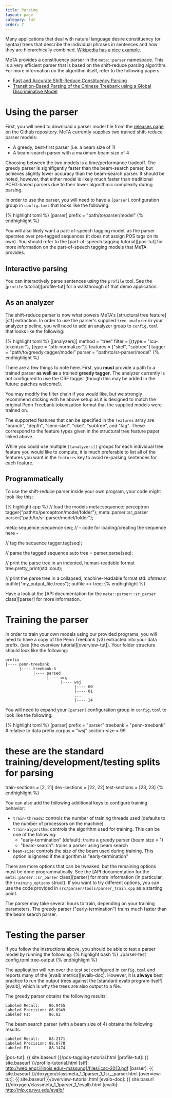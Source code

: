 ```yaml
---
title: Parsing
layout: page
category: tut
order: 7
---
```


Many applications that deal with natural language desire constituency (or
syntax) trees that describe the individual phrases in sentences and how
they are hierarchically combined. [Wikipedia has a nice example][wp-parse].

MeTA provides a constituency parser in the `meta::parser` namespace. This
is a very efficient parser that is based on the shift-reduce parsing
algorithm. For more information on the algorithm itself, refer to the
following papers:

- [Fast and Accurate Shift-Reduce Constituency Parsing][faasrcp]
- [Transition-Based Parsing of the Chinese Treebank using a Global
    Discriminative Model][trans-based]

# Using the parser
First, you will need to download a parser model file from the [releases
page][releases] on the Github repository. MeTA currently supplies two
trained shift-reduce parser models:

- A greedy, best-first parser (i.e. a beam size of 1)
- A beam-search parser with a maximum beam size of 4

Choosing between the two models is a time/performance tradeoff. The greedy
parser is signifigantly faster than the beam-search parser, but achieves
slightly lower accuracy than the beam-search parser. It should be noted,
however, that either model is likely much faster than traditional
PCFG-based parsers due to their lower algorithmic complexity during
parsing.

In order to use the parser, you will need to have a `[parser]`
configuration group in `config.toml` that looks like the following:

{% highlight toml %}
[parser]
prefix = "path/to/parser/model"
{% endhighlight %}

You will also likely want a part-of-speech tagging model, as the parser
operates over pre-tagged sequences (it does not assign POS tags on its
own). You should refer to the [part-of-speech tagging tutorial][pos-tut]
for more information on the part-of-speech tagging models that MeTA
provides.

## Interactive parsing
You can interactively parse sentences using the `profile` tool. See the
[`profile` tutorial][profile-tut] for a walkthrough of that demo
application.

## As an analyzer
The shift-reduce parser is now what powers MeTA's [structural tree
feature][stf] extraction. In order to use the parser's supplied
`tree_analyzer` in your analyzer pipeline, you will need to add an analyzer
group to `config.toml` that looks like the following:

{% highlight toml %}
[[analyzers]]
method = "tree"
filter = [{type = "icu-tokenizer"}, {type = "ptb-normalizer"}]
features = ["skel", "subtree"]
tagger = "path/to/greedy-tagger/model"
parser = "path/to/sr-parser/model"
{% endhighlight %}

There are a few things to note here. First, you **must** provide a path to
a trained parser **as well as** a trained **greedy tagger**. The analyzer
currently is not configured to use the CRF tagger (though this may be added
in the future: patches welcome!).

You may modify the filter chain if you would like, but we strongly
recommend sticking with he above setup as it is designed to match the
original Penn Treebank tokenization format that the supplied models were
trained on.

The supported features that can be specified in the `features` array are
"branch", "depth", "semi-skel", "skel", "subtree", and "tag". These
correspond to the feature types given in the structural tree feature paper
linked above.

While you could use multiple `[[analyzers]]` groups for each individual
tree feature you would like to compute, it is much preferable to list all
of the features you want in the `features` key to avoid re-parsing
sentences for each feature.

## Programmatically
To use the shift-reduce parser inside your own program, your code might
look like this:

{% highlight cpp %}
// load the models
meta::sequence::perceptron tagger{"path/to/perceptron/model/folder"};
meta::parser::sr_parser parser{"path/to/sr-parser/model/folder"};

meta::sequence::sequence seq;
// - code for loading/creating the sequence here -

// tag the sequence
tagger.tag(seq);

// parse the tagged sequence
auto tree = parser.parse(seq);

// print the parse tree in an indented, human-readable format
tree.pretty_print(std::cout);

// print the parse tree in a collapsed, machine-readable format
std::ofstream outfile{"my_output_file.trees"};
outfile << tree;
{% endhighlight %}

Have a look at the
[API documentation for the `meta::parser::sr_parser` class][parser] for
more information.

# Training the parser

In order to train your own models using our provided programs, you will
need to have a copy of the Penn Treebank (v3) extracted into your data
prefix. (see [the overview tutorial][overview-tut]). Your folder structure
should look like the following:

~~~
prefix
|---- penn-treebank
      |---- treebank-3
            |---- parsed
                  |---- mrg
                        |---- wsj
                              |---- 00
                              |---- 01
                              ...
                              |---- 24
~~~

You will need to expand your `[parser]` configuration group in
`config.toml` to look like the following:

{% highlight toml %}
[parser]
prefix = "parser"
treebank = "penn-treebank" # relative to data prefix
corpus = "wsj"
section-size = 99
# these are the standard training/development/testing splits for parsing
train-sections = [2, 21]
dev-sections = [22, 22]
test-sections = [23, 23]
{% endhighlight %}

You can also add the following additional keys to configure training
behavior:

- `train-threads`: controls the number of training threads used (defaults
   to the number of processors on the machine)
- `train-algorithm`: controls the algorithm used for training. This can be
   one of the following:
   * "early-termination" (default): trains a greedy parser (beam size = 1)
   * "beam-search": trains a parser using beam search
- `beam-size`: controls the size of the beam used during training. This
   option is ignored if the algorithm is "early-termination"

There are more options that can be tweaked, but the remaining options must
be done programmatically. See the [API documentation for the
`meta::parser::sr_parser` class][parser] for more information (in
particular, the `training_options` struct). If you want to try different
options, you can use the code provided in
`src/parser/tools/parser_train.cpp` as a starting point.

The parser may take several hours to train, depending on your training
parameters. The greedy parser ("early-termination") trains much faster than
the beam search parser.

# Testing the parser

If you follow the instructions above, you should be able to test a parser
model by running the following:
{% highlight bash %}
./parser-test config.toml tree-output
{% endhighlight %}

The application will run over the test set configured in `config.toml` and
reports many of the [evalb metrics][evalb-doc]. However, it is **always**
best practice to run the output trees against the [standard evalb program
itself][evalb], which is why the trees are also output to a file.

The greedy parser obtains the following results:

~~~
Labeled Recall:    86.9455
Labeled Precision: 86.6949
Labeled F1:        86.82
~~~

The beam search parser (with a beam size of 4) obtains the following
results:

~~~
Labeled Recall:    88.2171
Labeled Precision: 88.0778
Labeled F1:        88.1474
~~~

[wp-parse]: http://en.wikipedia.org/wiki/Parse_tree#Constituency-based_parse_trees
[faasrcp]: http://people.sutd.edu.sg/~yue_zhang/pub/acl13.muhua.pdf
[trans-based]: http://www.aclweb.org/anthology/W09-3825
[releases]: https://github.com/meta-toolkit/meta/releases
[pos-tut]: {{ site.baseurl }}/pos-tagging-tutorial.html
[profile-tut]: {{ site.baseurl }}/profile-tutorial.html
[stf]: http://web.engr.illinois.edu/~massung1/files/icsc-2013.pdf
[parser]: {{ site.baseurl }}/doxygen/classmeta_1_1parser_1_1sr__parser.html
[overview-tut]: {{ site.baseurl }}/overview-tutorial.html
[evalb-doc]: {{ site.basurl }}/doxygen/classmeta_1_1parser_1_1evalb.html
[evalb]: http://nlp.cs.nyu.edu/evalb/
